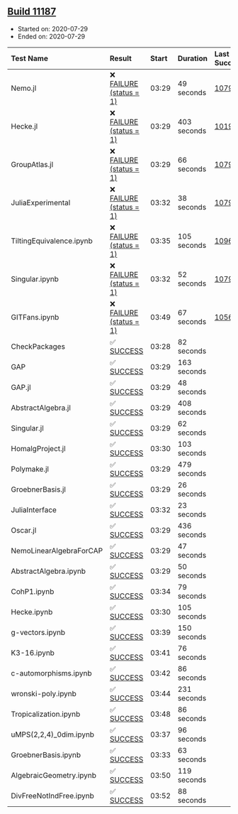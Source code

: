 ## [Build 11187](https://oscarci.mathematik.uni-kl.de/job/oscar/11187/)

* Started on: 2020-07-29
* Ended on: 2020-07-29

| Test Name    | Result | Start | Duration | Last Success | First Failure |
|:-------------|:-------|:------|:---------|:-------------|:--------------|
| Nemo.jl | ❌ [FAILURE (status = 1)](https://oscarci.mathematik.uni-kl.de/job/oscar/11187/artifact/logs/build-11187/Nemo.jl.log) | 03:29 | 49 seconds | [10790](https://oscarci.mathematik.uni-kl.de/job/oscar/10790/) | [10791](https://oscarci.mathematik.uni-kl.de/job/oscar/10791/) |
| Hecke.jl | ❌ [FAILURE (status = 1)](https://oscarci.mathematik.uni-kl.de/job/oscar/11187/artifact/logs/build-11187/Hecke.jl.log) | 03:29 | 403 seconds | [10197](https://oscarci.mathematik.uni-kl.de/job/oscar/10197/) | [10198](https://oscarci.mathematik.uni-kl.de/job/oscar/10198/) |
| GroupAtlas.jl | ❌ [FAILURE (status = 1)](https://oscarci.mathematik.uni-kl.de/job/oscar/11187/artifact/logs/build-11187/GroupAtlas.jl.log) | 03:29 | 66 seconds | [10790](https://oscarci.mathematik.uni-kl.de/job/oscar/10790/) | [10791](https://oscarci.mathematik.uni-kl.de/job/oscar/10791/) |
| JuliaExperimental | ❌ [FAILURE (status = 1)](https://oscarci.mathematik.uni-kl.de/job/oscar/11187/artifact/logs/build-11187/JuliaExperimental.log) | 03:32 | 38 seconds | [10790](https://oscarci.mathematik.uni-kl.de/job/oscar/10790/) | [10791](https://oscarci.mathematik.uni-kl.de/job/oscar/10791/) |
| TiltingEquivalence.ipynb | ❌ [FAILURE (status = 1)](https://oscarci.mathematik.uni-kl.de/job/oscar/11187/artifact/logs/build-11187/TiltingEquivalence.ipynb.log) | 03:35 | 105 seconds | [10962](https://oscarci.mathematik.uni-kl.de/job/oscar/10962/) | [10963](https://oscarci.mathematik.uni-kl.de/job/oscar/10963/) |
| Singular.ipynb | ❌ [FAILURE (status = 1)](https://oscarci.mathematik.uni-kl.de/job/oscar/11187/artifact/logs/build-11187/Singular.ipynb.log) | 03:32 | 52 seconds | [10790](https://oscarci.mathematik.uni-kl.de/job/oscar/10790/) | [10791](https://oscarci.mathematik.uni-kl.de/job/oscar/10791/) |
| GITFans.ipynb | ❌ [FAILURE (status = 1)](https://oscarci.mathematik.uni-kl.de/job/oscar/11187/artifact/logs/build-11187/GITFans.ipynb.log) | 03:49 | 67 seconds | [10566](https://oscarci.mathematik.uni-kl.de/job/oscar/10566/) | [10567](https://oscarci.mathematik.uni-kl.de/job/oscar/10567/) |
| CheckPackages | ✅ [SUCCESS](https://oscarci.mathematik.uni-kl.de/job/oscar/11187/artifact/logs/build-11187/CheckPackages.log) | 03:28 | 82 seconds |  |  |
| GAP | ✅ [SUCCESS](https://oscarci.mathematik.uni-kl.de/job/oscar/11187/artifact/logs/build-11187/GAP.log) | 03:29 | 163 seconds |  |  |
| GAP.jl | ✅ [SUCCESS](https://oscarci.mathematik.uni-kl.de/job/oscar/11187/artifact/logs/build-11187/GAP.jl.log) | 03:29 | 48 seconds |  |  |
| AbstractAlgebra.jl | ✅ [SUCCESS](https://oscarci.mathematik.uni-kl.de/job/oscar/11187/artifact/logs/build-11187/AbstractAlgebra.jl.log) | 03:29 | 408 seconds |  |  |
| Singular.jl | ✅ [SUCCESS](https://oscarci.mathematik.uni-kl.de/job/oscar/11187/artifact/logs/build-11187/Singular.jl.log) | 03:29 | 62 seconds |  |  |
| HomalgProject.jl | ✅ [SUCCESS](https://oscarci.mathematik.uni-kl.de/job/oscar/11187/artifact/logs/build-11187/HomalgProject.jl.log) | 03:30 | 103 seconds |  |  |
| Polymake.jl | ✅ [SUCCESS](https://oscarci.mathematik.uni-kl.de/job/oscar/11187/artifact/logs/build-11187/Polymake.jl.log) | 03:29 | 479 seconds |  |  |
| GroebnerBasis.jl | ✅ [SUCCESS](https://oscarci.mathematik.uni-kl.de/job/oscar/11187/artifact/logs/build-11187/GroebnerBasis.jl.log) | 03:29 | 26 seconds |  |  |
| JuliaInterface | ✅ [SUCCESS](https://oscarci.mathematik.uni-kl.de/job/oscar/11187/artifact/logs/build-11187/JuliaInterface.log) | 03:32 | 23 seconds |  |  |
| Oscar.jl | ✅ [SUCCESS](https://oscarci.mathematik.uni-kl.de/job/oscar/11187/artifact/logs/build-11187/Oscar.jl.log) | 03:29 | 436 seconds |  |  |
| NemoLinearAlgebraForCAP | ✅ [SUCCESS](https://oscarci.mathematik.uni-kl.de/job/oscar/11187/artifact/logs/build-11187/NemoLinearAlgebraForCAP.log) | 03:29 | 47 seconds |  |  |
| AbstractAlgebra.ipynb | ✅ [SUCCESS](https://oscarci.mathematik.uni-kl.de/job/oscar/11187/artifact/logs/build-11187/AbstractAlgebra.ipynb.log) | 03:29 | 50 seconds |  |  |
| CohP1.ipynb | ✅ [SUCCESS](https://oscarci.mathematik.uni-kl.de/job/oscar/11187/artifact/logs/build-11187/CohP1.ipynb.log) | 03:34 | 79 seconds |  |  |
| Hecke.ipynb | ✅ [SUCCESS](https://oscarci.mathematik.uni-kl.de/job/oscar/11187/artifact/logs/build-11187/Hecke.ipynb.log) | 03:30 | 105 seconds |  |  |
| g-vectors.ipynb | ✅ [SUCCESS](https://oscarci.mathematik.uni-kl.de/job/oscar/11187/artifact/logs/build-11187/g-vectors.ipynb.log) | 03:39 | 150 seconds |  |  |
| K3-16.ipynb | ✅ [SUCCESS](https://oscarci.mathematik.uni-kl.de/job/oscar/11187/artifact/logs/build-11187/K3-16.ipynb.log) | 03:41 | 76 seconds |  |  |
| c-automorphisms.ipynb | ✅ [SUCCESS](https://oscarci.mathematik.uni-kl.de/job/oscar/11187/artifact/logs/build-11187/c-automorphisms.ipynb.log) | 03:42 | 86 seconds |  |  |
| wronski-poly.ipynb | ✅ [SUCCESS](https://oscarci.mathematik.uni-kl.de/job/oscar/11187/artifact/logs/build-11187/wronski-poly.ipynb.log) | 03:44 | 231 seconds |  |  |
| Tropicalization.ipynb | ✅ [SUCCESS](https://oscarci.mathematik.uni-kl.de/job/oscar/11187/artifact/logs/build-11187/Tropicalization.ipynb.log) | 03:48 | 86 seconds |  |  |
| uMPS(2,2,4)_0dim.ipynb | ✅ [SUCCESS](https://oscarci.mathematik.uni-kl.de/job/oscar/11187/artifact/logs/build-11187/uMPS-2-2-4-_0dim.ipynb.log) | 03:37 | 96 seconds |  |  |
| GroebnerBasis.ipynb | ✅ [SUCCESS](https://oscarci.mathematik.uni-kl.de/job/oscar/11187/artifact/logs/build-11187/GroebnerBasis.ipynb.log) | 03:33 | 63 seconds |  |  |
| AlgebraicGeometry.ipynb | ✅ [SUCCESS](https://oscarci.mathematik.uni-kl.de/job/oscar/11187/artifact/logs/build-11187/AlgebraicGeometry.ipynb.log) | 03:50 | 119 seconds |  |  |
| DivFreeNotIndFree.ipynb | ✅ [SUCCESS](https://oscarci.mathematik.uni-kl.de/job/oscar/11187/artifact/logs/build-11187/DivFreeNotIndFree.ipynb.log) | 03:52 | 88 seconds |  |  |
